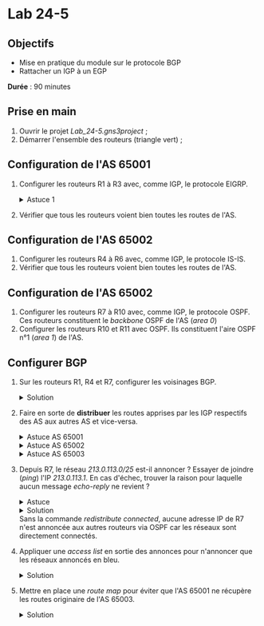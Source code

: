 Lab 24-5
===

## Objectifs
* Mise en pratique du module sur le protocole BGP
* Rattacher un IGP à un EGP

**Durée** : 90 minutes

## Prise en main
1. Ouvrir le projet _Lab_24-5.gns3project_ ;
3. Démarrer l'ensemble des routeurs (triangle vert) ;

## Configuration de l'AS 65001
1. Configurer les routeurs R1 à R3 avec, comme IGP, le protocole EIGRP.
    <details>
    <summary>Astuce 1</summary>

    Penser à bien annoncer les réseaux des <em>loopback</em>
    </details>
2. Vérifier que tous les routeurs voient bien toutes les routes de l'AS.

## Configuration de l'AS 65002
1. Configurer les routeurs R4 à R6 avec, comme IGP, le protocole IS-IS.
2. Vérifier que tous les routeurs voient bien toutes les routes de l'AS.

## Configuration de l'AS 65002
1. Configurer les routeurs R7 à R10 avec, comme IGP, le protocole OSPF. Ces routeurs constituent le _backbone_ OSPF de l'AS (_area 0_)
2. Configurer les routeurs R10 et R11 avec OSPF. Ils constituent l'aire OSPF n°1 (_area 1_) de l'AS.

## Configurer BGP
1. Sur les routeurs R1, R4 et R7, configurer les voisinages BGP.
    <details>
    <summary>Solution</summary>

    <pre>
    Sur R4:

    R4(config)# router bgp 65002
    R4(config-router)# neighbor 128.66.0.0 remote-as 65001
    R4(config-router)# neighbor 128.66.1.1 remote-as 65003
    </pre>
    </details>  
2. Faire en sorte de **distribuer** les routes apprises par les IGP respectifs des AS aux autres AS et vice-versa.
    <details>
    <summary>Astuce AS 65001</summary>

    Pour distribuer les routes à BGP, il faut rajouter des paramètres !
    <details>
      <summary>Solution</summary>

      <pre>
      redistribute bgp 65001 metric 100 1 255 1 1500
      </pre>
    </details>
    </details>
    
    <details>
    <summary>Astuce AS 65002</summary>

    Pour distribuer les routes à ISIS, il faut rajouter des paramètres !
      <details>
      <summary>Solution</summary>

      <pre>
      redistribute isis level-1-2
      </pre>
      Par défaut, BGP redistribue à des routeurs L2. Or, dans ce lab, la configuration fait que les routeurs sont en L1/L2 de même niveau (donc L1).
      </details>
    </details>
    
    <details>
    <summary>Astuce AS 65003</summary>

    Pour distribuer les routes à OSPF, il faut rajouter des paramètres !
        <details>
        <summary>Solution</summary>

        <pre>
        redistribute ospf 1 match internal external 1 external 2
        </pre>
        </details>
    </details>
3. Depuis R7, le réseau _213.0.113.0/25_ est-il annoncer ? Essayer de joindre (_ping_) l'IP _213.0.113.1_. En cas d'échec, trouver la raison pour laquelle aucun message _echo-reply_ ne revient ?
    <details>
    <summary>Astuce</summary>

    Penser à faire une capture réseau !
    </details>
    <details>
    <summary>Solution</summary>

    <ul>
      <li>Le <em>ping</em> ne fonctionne pas bien que le réseau soit annoncé.</li>
      <li> Une trace réseau permet de mettre en évidence que seul un message <em>echo-request</em> est envoyé, sans réponse. En revanche, l'IP source d'émission de ce message est l'adresse IP <em>128.66.2.1</em>. Or cette IP n'est pas dans la table de routage du routeur R3 qui porte cette IP.</li>
    </ul>
    Pour pouvoir joindre l'adresse, il faut partir depuis une IP annoncée :
    <pre>
    R7(config)# router bgp 65003
    R7(config-router)# redistribute connected
    R7# ping 213.0.113.1 source 172.20.3.7
    </pre>
    </details>
    Sans la commande <em>redistribute connected</em>, aucune adresse IP de R7 n'est annoncée aux autres routeurs via OSPF car les réseaux sont directement connectés.
4. Appliquer une _access list_ en sortie des annonces pour n'annoncer que les réseaux annoncés en bleu.
    <details> 
    <summary>Solution</summary>

    <pre>
    Sur R1 :

    R1(config)# access-list 1 deny 10.0.0.0 0.255.255.255
    R1(config)# access-list 1 deny 172.16.0.0 0.15.255.255
    R1(config)# access-list 1 permit any
    R1(config)# router bgp 65001
    R1(config-router)# neighbor 128.66.0.1 distribute-list 1 out
    R1(config-router)# neighbor 128.66.2.1 distribute-list 1 out 
    </pre>
    </details>

5. Mettre en place une _route map_ pour éviter que l'AS 65001 ne récupère les routes originaire de l'AS 65003.
    <details>
    <summary>Solution</summary>

    <pre>
    Sur R1:

    R1(config)# ip as-path access-list 1 deny _65003$
    R1(config)# ip as-path access-list 1 permit .*
    R1(config)# route-map NoAS65003 permit 10
    R1(config-route-map)# match as-path 1
    R1(config-route-map)# exit
    R1(config)# router bgp 65001
    R1(config-router)# neighbor 128.66.0.1 route-map NoAS65003 in
    R1(config-router)# neighbor 128.66.2.1 route-map NoAS65003 in
    </pre>
    </details>

